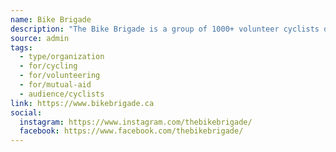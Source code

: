 ```yaml
---
name: Bike Brigade
description: "The Bike Brigade is a group of 1000+ volunteer cyclists delivering food and other essentials by bike across Tkaronto (Toronto). We work directly with equity-seeking groups, food banks and other non-profits that are supporting vulnerable folks and underinvested communities in our city. We provide last-mile deliveries on behalf of our partners and work cooperatively to meet the needs of all community members."
source: admin
tags:
  - type/organization
  - for/cycling
  - for/volunteering
  - for/mutual-aid
  - audience/cyclists
link: https://www.bikebrigade.ca
social:
  instagram: https://www.instagram.com/thebikebrigade/
  facebook: https://www.facebook.com/thebikebrigade/
---
```

